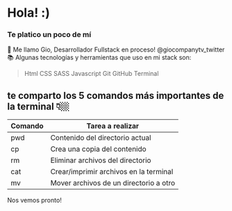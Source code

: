 # Hola! :)  
### Te platico un poco de mí 

📝 Me llamo Gio, Desarrollador Fullstack en proceso! @giocompanytv_twitter
📚  Algunas tecnologías y herramientas que uso en mi stack son:

>Html
>CSS
>SASS
>Javascript
>Git
>GitHub
>Terminal

## te comparto los 5 comandos más importantes de la terminal 👇🏼

| Comando | Tarea a realizar |
|-----|-------------------------|
| pwd | Contenido del directorio actual |
| cp | Crea una copia del contenido |
| rm | Eliminar archivos del directorio |
| cat | Crear/imprimir archivos en la terminal |
| mv | Mover archivos de un directorio a otro |


Nos vemos pronto! 
